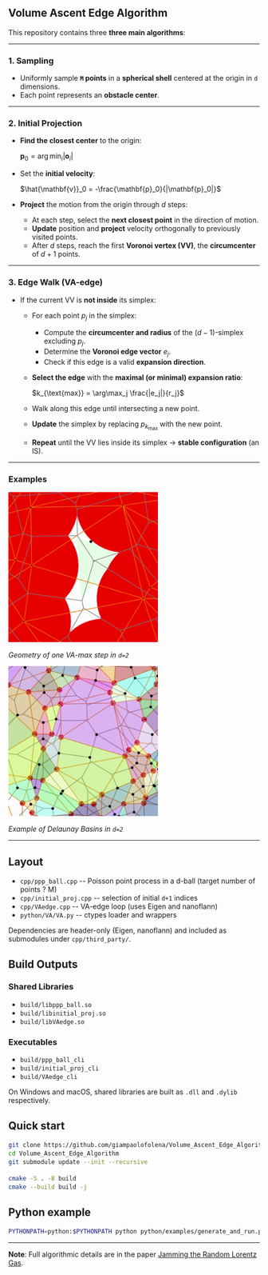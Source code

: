 ## **Volume Ascent Edge Algorithm**

This repository contains three **three main algorithms**:

---

### **1. Sampling**

* Uniformly sample **`M` points** in a **spherical shell** centered at the origin in `d` dimensions.
* Each point represents an **obstacle center**.

---

### **2. Initial Projection**

* **Find the closest center** to the origin:

  $\mathbf{p}_0 =\arg\min_i|\mathbf{o}_i|$

* Set the **initial velocity**:

  $\hat{\mathbf{v}}_0 = -\frac{\mathbf{p}_0}{|\mathbf{p}_0|}$
  
* **Project** the motion from the origin through $d$ steps:

  * At each step, select the **next closest point** in the direction of motion.
  * **Update** position and **project** velocity orthogonally to previously visited points.
  * After $d$ steps, reach the first **Voronoi vertex (VV)**, the **circumcenter** of $d+1$ points.

---

### **3. Edge Walk (VA-edge)**

* If the current VV is **not inside** its simplex:

  * For each point $p_j$ in the simplex:

    * Compute the **circumcenter and radius** of the $(d-1)$-simplex excluding $p_j$.
    * Determine the **Voronoi edge vector** $e_j$.
    * Check if this edge is a valid **expansion direction**.
  * **Select the edge** with the **maximal (or minimal) expansion ratio**:
    
    $k_{\text{max}} = \arg\max_j \frac{|e_j|}{r_j}$
    
  * Walk along this edge until intersecting a new point.
  * **Update** the simplex by replacing $p_{k_{\text{max}}}$ with the new point.
  * **Repeat** until the VV lies inside its simplex → **stable configuration** (an IS).

---

### Examples
<img src="media/GradientDescentB.gif" width="300" alt="VA-max">

*Geometry of one VA-max step in `d=2`*

<img src="media/Basins.png" width="300" alt="Basin">

*Example of Delaunay Basins in `d=2`*

---

## Layout

- `cpp/ppp_ball.cpp` -- Poisson point process in a d-ball (target number of points ? M)
- `cpp/initial_proj.cpp` -- selection of initial `d+1` indices
- `cpp/VAedge.cpp` -- VA-edge loop (uses Eigen and nanoflann)
- `python/VA/VA.py` -- ctypes loader and wrappers

Dependencies are header-only (Eigen, nanoflann) and included as submodules under `cpp/third_party/`.

## Build Outputs

### Shared Libraries

- `build/libppp_ball.so`
- `build/libinitial_proj.so`
- `build/libVAedge.so`

### Executables

- `build/ppp_ball_cli`
- `build/initial_proj_cli`
- `build/VAedge_cli`

On Windows and macOS, shared libraries are built as `.dll` and `.dylib` respectively.

## Quick start

```bash
git clone https://github.com/giampaolofolena/Volume_Ascent_Edge_Algorithm
cd Volume_Ascent_Edge_Algorithm
git submodule update --init --recursive

cmake -S . -B build
cmake --build build -j
```

## Python example
```bash
PYTHONPATH=python:$PYTHONPATH python python/examples/generate_and_run.py
```

---

**Note**: Full algorithmic details are in the paper [Jamming the Random Lorentz Gas](https://arxiv.org/abs/2410.05784).
